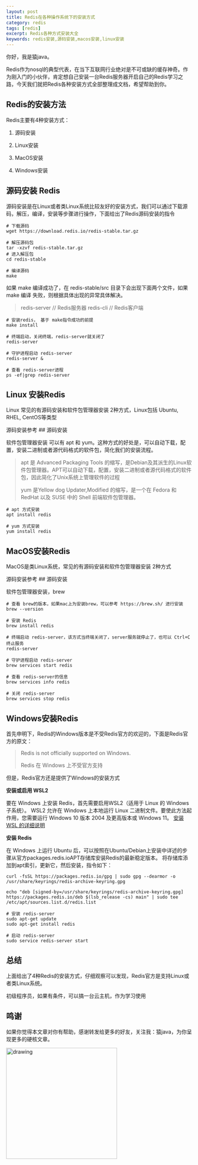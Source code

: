 ```yaml
---
layout: post
title: Redis在各种操作系统下的安装方式
category: redis
tags: [redis]
excerpt: Redis各种方式安装大全
keywords: redis安装,源码安装,macos安装,linux安装
---
```


你好，我是猿java。

Redis作为nosql的典型代表，在当下互联网行业绝对是不可或缺的缓存神奇。作为刚入门的小伙伴，肯定想自己安装一台Redis服务器开启自己的Redis学习之路，今天我们就把Redis各种安装方式全部整理成文档，希望帮助到你。

## Redis的安装方法

Redis主要有4种安装方式：

1. 源码安装

2. Linux安装

3. MacOS安装

4. Windows安装

## 源码安装 Redis

源码安装是在Linux或者类Linux系统比较友好的安装方式，我们可以通过下载源码，解压，编译，安装等步骤进行操作，下面给出了Redis源码安装的指令

```shell
# 下载源码
wget https://download.redis.io/redis-stable.tar.gz

# 解压源码包
tar -xzvf redis-stable.tar.gz
# 进入解压包
cd redis-stable

# 编译源码
make
```
如果 make 编译成功了，在 redis-stable/src 目录下会出现下面两个文件，如果 make 编译 失败，则根据具体出现的异常具体解决。
> redis-server     // Redis服务器
> redis-cli        // Redis客户端

```shell
# 安装redis， 基于 make指令成功的前提
make install

# 终端启动，关闭终端，redis-server就关闭了
redis-server

# 守护进程启动 redis-server
redis-server &

# 查看 redis-server进程
ps -ef|grep redis-server
```


## Linux 安装Redis
Linux 常见的有源码安装和软件包管理器安装 2种方式，Linux包括 Ubuntu, RHEL, CentOS等类型

源码安装参考 ## 源码安装

软件包管理器安装 可以有 apt 和 yum。这种方式的好处是，可以自动下载，配置，安装二进制或者源代码格式的软件包，简化我们的安装流程。

> apt 是 Advanced Packaging Tools 的缩写，是Debian及其派生的Linux软件包管理器。APT可以自动下载，配置，安装二进制或者源代码格式的软件包，因此简化了Unix系统上管理软件的过程
>
> yum 是Yellow dog Updater,Modified 的缩写，是一个在 Fedora 和 RedHat 以及 SUSE 中的 Shell 前端软件包管理器。

```shell
# apt 方式安装
apt install redis

# yum 方式安装
yum install redis
```

## MacOS安装Redis
MacOS是类Linux系统，常见的有源码安装和软件包管理器安装 2种方式

源码安装参考 ## 源码安装

软件包管理器安装，brew

```shell
# 查看 brew的版本，如果mac上为安装brew，可以参考 https://brew.sh/ 进行安装
brew --version

# 安装 Redis
brew install redis

# 终端启动 redis-server，该方式当终端关闭了，server服务就停止了，也可以 Ctrl+C 终止服务
redis-server

# 守护进程启动 redis-server
brew services start redis

# 查看 redis-server的信息
brew services info redis

# 关闭 redis-server
brew services stop redis
```

## Windows安装Redis

首先申明下，Redis的Windows版本是不受Redis官方的欢迎的，下面是Redis官方的原文：
> Redis is not officially supported on Windows.
>
> Redis 在 Windows 上不受官方支持

但是，Redis官方还是提供了Windows的安装方式

**安装或启用 WSL2**

要在 Windows 上安装 Redis，首先需要启用WSL2（适用于 Linux 的 Windows 子系统）。
WSL2 允许在 Windows 上本地运行 Linux 二进制文件。要使此方法起作用，您需要运行 Windows 10 版本 2004 及更高版本或 Windows 11。
[安装 WSL 的详细说明](https://docs.microsoft.com/en-us/windows/wsl/install)

**安装 Redis**

在 Windows 上运行 Ubuntu 后，可以按照在Ubuntu/Debian上安装中详述的步骤从官方packages.redis.ioAPT存储库安装Redis的最新稳定版本。
将存储库添加到apt索引，更新它，然后安装，指令如下：

```shell
curl -fsSL https://packages.redis.io/gpg | sudo gpg --dearmor -o /usr/share/keyrings/redis-archive-keyring.gpg

echo "deb [signed-by=/usr/share/keyrings/redis-archive-keyring.gpg] https://packages.redis.io/deb $(lsb_release -cs) main" | sudo tee /etc/apt/sources.list.d/redis.list

# 安装 redis-server
sudo apt-get update
sudo apt-get install redis

# 启动 redis-server
sudo service redis-server start
```


## 总结

上面给出了4种Redis的安装方式，仔细观察可以发现，Redis官方是支持Linux或者类Linux系统。

初级程序员，如果有条件，可以搞一台云主机，作为学习使用

## 鸣谢
如果你觉得本文章对你有帮助，感谢转发给更多的好友，关注我：猿java，为你呈现更多的硬核文章。

<img src="https://yuanjava.cn/assets/img/pub.jpg" alt="drawing" style="width:300px;"/>


